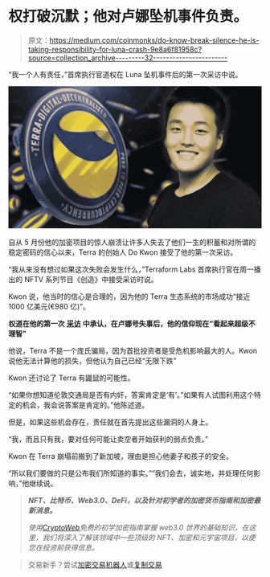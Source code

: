 # 权打破沉默；他对卢娜坠机事件负责。

> 原文：<https://medium.com/coinmonks/do-know-break-silence-he-is-taking-responsibility-for-luna-crash-9e8a6f81958c?source=collection_archive---------32----------------------->

“我一个人有责任，”首席执行官道权在 Luna 坠机事件后的第一次采访中说。

![](img/dce9cc88a1c35a0b174e5127be4e0a9e.png)

自从 5 月份他的加密项目的惊人崩溃让许多人失去了他们一生的积蓄和对所谓的稳定密码的信心以来，Terra 的创始人 Do Kwon 接受了他的第一次采访。

“我从来没有想过如果这次失败会发生什么，”Terraform Labs 首席执行官在周一播出的 NFTV 系列节目《创造》中接受采访时说。

Kwon 说，他当时的信心是合理的，因为他的 Terra 生态系统的市场成功“接近 1000 亿美元(€980 亿)”。

**权道在他的第一次** [**采访**](https://cryptoweb.wiki/do-kwon-break-silence-and-he-is-taking-responsibility-for-luna-crash/) **中承认，在卢娜号失事后，他的信仰现在“看起来超级不理智”**

他说，Terra 不是一个庞氏骗局，因为首批投资者是受危机影响最大的人。Kwon 说他无法计算他的损失，但他认为自己已经“无限下跌”

Kwon 还讨论了 Terra 有鼹鼠的可能性。

“如果你想知道伦敦交通局是否有内奸，答案肯定是‘有’。”如果有人试图利用这个特定的机会，我会说答案是肯定的。”他陈述道。

但是，如果这些机会存在，责任就在首先提出这些漏洞的人身上。

“我，而且只有我，要对任何可能让卖空者开始获利的弱点负责。”

Kwon 在 Terra 崩塌前搬到了新加坡，理由是担心他妻子和孩子的安全。

“所以我们要做的只是公布我们所知道的事实。”“我们会去，诚实地，并处理任何影响，”他继续说。

> ***NFT、比特币、Web3.0、DeFi，以及针对初学者的加密货币指南和加密最新消息。***
> 
> *使用*[*CryptoWeb*](http://cryptoweb.wiki/)*免费的初学加密指南掌握 web3.0 世界的基础知识，在这里，我们将深入了解该领域中一些顶级的 NFT、加密和元宇宙项目，以便您在投资前获得信息。*

> 交易新手？尝试[加密交易机器人](/coinmonks/crypto-trading-bot-c2ffce8acb2a)或[复制交易](/coinmonks/top-10-crypto-copy-trading-platforms-for-beginners-d0c37c7d698c)